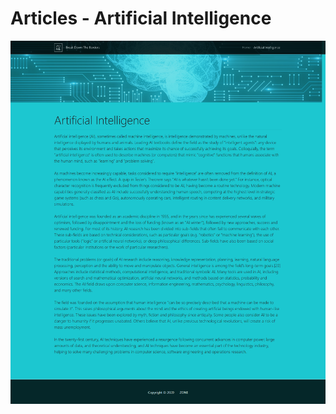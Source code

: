 # Articles - Artificial Intelligence

![alt text](https://github.com/oreitor/ZONE-DjangoStackWebsiteTemplate/blob/master/articles_png/ai.png)
